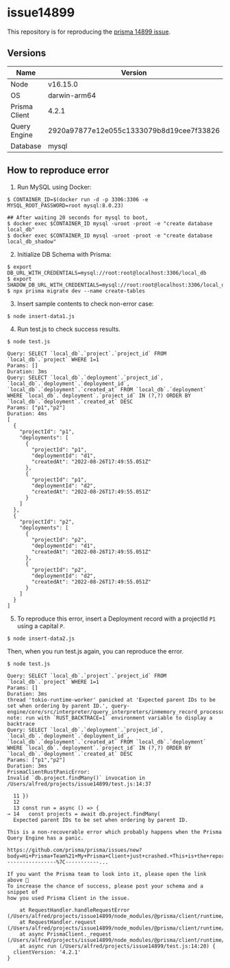 # issue14899
This repository is for reproducing the [prisma 14899 issue](https://github.com/prisma/prisma/issues/14899).

## Versions

| Name            | Version            |
|-----------------|--------------------|
| Node            | v16.15.0           | 
| OS              | darwin-arm64       |
| Prisma Client   | 4.2.1              |
| Query Engine    | 2920a97877e12e055c1333079b8d19cee7f33826|
| Database        | mysql              |

## How to reproduce error

1. Run MySQL using Docker:

```shell
$ CONTAINER_ID=$(docker run -d -p 3306:3306 -e MYSQL_ROOT_PASSWORD=root mysql:8.0.23)

## After waiting 20 seconds for mysql to boot,
$ docker exec $CONTAINER_ID mysql -uroot -proot -e "create database local_db"
$ docker exec $CONTAINER_ID mysql -uroot -proot -e "create database local_db_shadow"
```

2. Initialize DB Schema with Prisma:

```shell
$ export DB_URL_WITH_CREDENTIALS=mysql://root:root@localhost:3306/local_db
$ export SHADOW_DB_URL_WITH_CREDENTIALS=mysql://root:root@localhost:3306/local_db_shadow
$ npx prisma migrate dev --name create-tables
```

3. Insert sample contents to check non-error case:

```shell
$ node insert-data1.js
```

4. Run test.js to check success results.

```shell
$ node test.js

Query: SELECT `local_db`.`project`.`project_id` FROM `local_db`.`project` WHERE 1=1
Params: []
Duration: 3ms
Query: SELECT `local_db`.`deployment`.`project_id`, `local_db`.`deployment`.`deployment_id`, `local_db`.`deployment`.`created_at` FROM `local_db`.`deployment` WHERE `local_db`.`deployment`.`project_id` IN (?,?) ORDER BY `local_db`.`deployment`.`created_at` DESC
Params: ["p1","p2"]
Duration: 4ms
[
  {
    "projectId": "p1",
    "deployments": [
      {
        "projectId": "p1",
        "deploymentId": "d1",
        "createdAt": "2022-08-26T17:49:55.051Z"
      },
      {
        "projectId": "p1",
        "deploymentId": "d2",
        "createdAt": "2022-08-26T17:49:55.051Z"
      }
    ]
  },
  {
    "projectId": "p2",
    "deployments": [
      {
        "projectId": "p2",
        "deploymentId": "d1",
        "createdAt": "2022-08-26T17:49:55.051Z"
      },
      {
        "projectId": "p2",
        "deploymentId": "d2",
        "createdAt": "2022-08-26T17:49:55.051Z"
      }
    ]
  }
]
```

5. To reproduce this error, insert a Deployment record with a projectId `P1` using a capital `P`.

```shell
$ node insert-data2.js
```

Then, when you run test.js again, you can reproduce the error.

```shell
$ node test.js

Query: SELECT `local_db`.`project`.`project_id` FROM `local_db`.`project` WHERE 1=1
Params: []
Duration: 3ms
thread 'tokio-runtime-worker' panicked at 'Expected parent IDs to be set when ordering by parent ID.', query-engine/core/src/interpreter/query_interpreters/inmemory_record_processor.rs:69:18
note: run with `RUST_BACKTRACE=1` environment variable to display a backtrace
Query: SELECT `local_db`.`deployment`.`project_id`, `local_db`.`deployment`.`deployment_id`, `local_db`.`deployment`.`created_at` FROM `local_db`.`deployment` WHERE `local_db`.`deployment`.`project_id` IN (?,?) ORDER BY `local_db`.`deployment`.`created_at` DESC
Params: ["p1","p2"]
Duration: 3ms
PrismaClientRustPanicError:
Invalid `db.project.findMany()` invocation in
/Users/alfred/projects/issue14899/test.js:14:37

  11 })
  12
  13 const run = async () => {
→ 14   const projects = await db.project.findMany(
  Expected parent IDs to be set when ordering by parent ID.

This is a non-recoverable error which probably happens when the Prisma Query Engine has a panic.

https://github.com/prisma/prisma/issues/new?body=Hi+Prisma+Team%21+My+Prisma+Client+just+crashed.+This+is+the+report%3A%0A%23%23+Versions%0A%0A%7C+Name++++++++++++%7C+Version++++++++++++%7C%0A%7C-----------------%7C-----------...

If you want the Prisma team to look into it, please open the link above 🙏
To increase the chance of success, please post your schema and a snippet of
how you used Prisma Client in the issue.

    at RequestHandler.handleRequestError (/Users/alfred/projects/issue14899/node_modules/@prisma/client/runtime/index.js:28846:13)
    at RequestHandler.request (/Users/alfred/projects/issue14899/node_modules/@prisma/client/runtime/index.js:28820:12)
    at async PrismaClient._request (/Users/alfred/projects/issue14899/node_modules/@prisma/client/runtime/index.js:29753:16)
    at async run (/Users/alfred/projects/issue14899/test.js:14:20) {
  clientVersion: '4.2.1'
}
```
